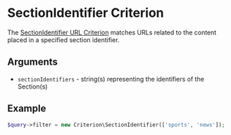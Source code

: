 # SectionIdentifier Criterion

The [SectionIdentifier URL Criterion](https://github.com/ezsystems/ezplatform-kernel/blob/v1.0.0/eZ/Publish/API/Repository/Values/URL/Query/Criterion/SectionIdentifier.php)
matches URLs related to the content placed in a specified section identifier.

## Arguments

- `sectionIdentifiers` - string(s) representing the identifiers of the Section(s)

## Example

```php
$query->filter = new Criterion\SectionIdentifier(['sports', 'news']);
```
